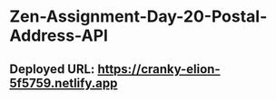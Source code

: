 # Zen-Assignment-Day-20-Postal-Address-API

## Deployed URL: https://cranky-elion-5f5759.netlify.app
